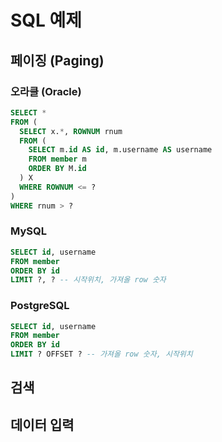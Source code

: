 # SQL 예제

## 페이징 (Paging)

### 오라클 (Oracle)

```sql
SELECT *
FROM (
  SELECT x.*, ROWNUM rnum
  FROM (
    SELECT m.id AS id, m.username AS username
    FROM member m
    ORDER BY M.id
  ) X
  WHERE ROWNUM <= ?
)
WHERE rnum > ?
```

### MySQL

```sql
SELECT id, username
FROM member
ORDER BY id
LIMIT ?, ? -- 시작위치, 가져올 row 숫자
```

### PostgreSQL

```sql
SELECT id, username
FROM member
ORDER BY id
LIMIT ? OFFSET ? -- 가져올 row 숫자, 시작위치
```

## 검색

## 데이터 입력
